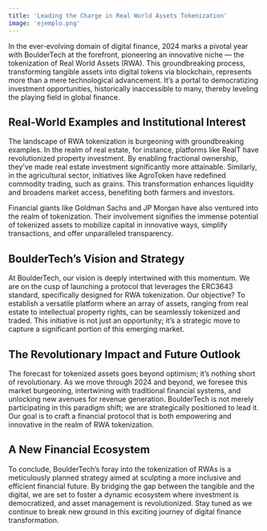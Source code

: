 ```yaml
---
title: 'Leading the Charge in Real World Assets Tokenization'
image: 'ejemplo.png'
---
```


In the ever-evolving domain of digital finance, 2024 marks a pivotal year with BoulderTech at the forefront, pioneering an innovative niche — the tokenization of Real World Assets (RWA). This groundbreaking process, transforming tangible assets into digital tokens via blockchain, represents more than a mere technological advancement. It’s a portal to democratizing investment opportunities, historically inaccessible to many, thereby leveling the playing field in global finance.

## Real-World Examples and Institutional Interest

The landscape of RWA tokenization is burgeoning with groundbreaking examples. In the realm of real estate, for instance, platforms like RealT have revolutionized property investment. By enabling fractional ownership, they’ve made real estate investment significantly more attainable. Similarly, in the agricultural sector, initiatives like AgroToken have redefined commodity trading, such as grains. This transformation enhances liquidity and broadens market access, benefiting both farmers and investors.

Financial giants like Goldman Sachs and JP Morgan have also ventured into the realm of tokenization. Their involvement signifies the immense potential of tokenized assets to mobilize capital in innovative ways, simplify transactions, and offer unparalleled transparency.

## BoulderTech’s Vision and Strategy

At BoulderTech, our vision is deeply intertwined with this momentum. We are on the cusp of launching a protocol that leverages the ERC3643 standard, specifically designed for RWA tokenization. Our objective? To establish a versatile platform where an array of assets, ranging from real estate to intellectual property rights, can be seamlessly tokenized and traded. This initiative is not just an opportunity; it’s a strategic move to capture a significant portion of this emerging market.

## The Revolutionary Impact and Future Outlook

The forecast for tokenized assets goes beyond optimism; it’s nothing short of revolutionary. As we move through 2024 and beyond, we foresee this market burgeoning, intertwining with traditional financial systems, and unlocking new avenues for revenue generation. BoulderTech is not merely participating in this paradigm shift; we are strategically positioned to lead it. Our goal is to craft a financial protocol that is both empowering and innovative in the realm of RWA tokenization.

## A New Financial Ecosystem

To conclude, BoulderTech’s foray into the tokenization of RWAs is a meticulously planned strategy aimed at sculpting a more inclusive and efficient financial future. By bridging the gap between the tangible and the digital, we are set to foster a dynamic ecosystem where investment is democratized, and asset management is revolutionized. Stay tuned as we continue to break new ground in this exciting journey of digital finance transformation.
